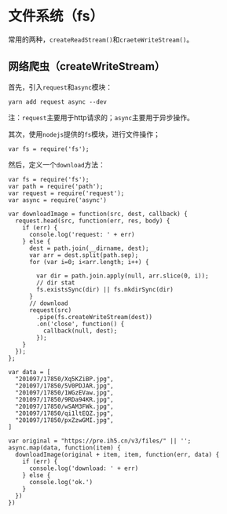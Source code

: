 # 文件系统（fs）

常用的两种，`createReadStream()`和`craeteWriteStream()`。

## 网络爬虫（createWriteStream）

首先，引入`request`和`async`模块：

```
yarn add request async --dev
```

注：`request`主要用于http请求的；`async`主要用于异步操作。

其次，使用`nodejs`提供的`fs`模块，进行文件操作；

```
var fs = require('fs');
```

然后，定义一个`download`方法：

```
var fs = require('fs');
var path = require('path');
var request = require('request');
var async = require('async')

var downloadImage = function(src, dest, callback) {
  request.head(src, function(err, res, body) {
    if (err) {
      console.log('request: ' + err)
    } else {
      dest = path.join(__dirname, dest);
      var arr = dest.split(path.sep);
      for (var i=0; i<arr.length; i++) {
    
        var dir = path.join.apply(null, arr.slice(0, i));
        // dir stat
        fs.existsSync(dir) || fs.mkdirSync(dir)  
      }
      // download
      request(src)
        .pipe(fs.createWriteStream(dest))
        .on('close', function() {
          callback(null, dest);
        });
    }
  });
};

var data = [
  "201097/17850/Xq5KZiBP.jpg",
  "201097/17850/5V0PDJAR.jpg",
  "201097/17850/1WGzEVaw.jpg",
  "201097/17850/9RDa94KR.jpg",
  "201097/17850/wSAM3FWk.jpg",
  "201097/17850/qi1ltEQZ.jpg",
  "201097/17850/pxZzwGMI.jpg",
]

var original = "https://pre.ih5.cn/v3/files/" || '';
async.map(data, function(item) {
  downloadImage(original + item, item, function(err, data) {
    if (err) {
      console.log('download: ' + err)
    } else {
      console.log('ok.')
    }
  })
})
```
